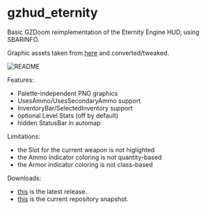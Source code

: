 # gzhud_eternity

Basic GZDoom reimplementation of the Eternity Engine HUD, using SBARINFO.

Graphic assets taken from [here](https://github.com/team-eternity/eternity/tree/master/base/doom/res/graphics/newhud) and converted/tweaked.

![README](https://raw.githubusercontent.com/liPillON/gzhud_eternity/main/README.png)


Features:
- Palette-independent PNG graphics
- UsesAmmo/UsesSecondaryAmmo support
- InventoryBar/SelectedInventory support
- optional Level Stats (off by default)
- hidden StatusBar in automap


Limitations:
- the Slot for the current weapon is not higlighted
- the Ammo indicator coloring is not quantity-based
- the Armor indicator coloring is not class-based


Downloads:
- [this](https://github.com/liPillON/gzhud_eternity/releases/latest) is the latest release.
- [this](https://github.com/liPillON/gzhud_eternity/archive/refs/heads/main.zip) is the current repository snapshot.

